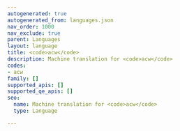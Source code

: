 ```yaml
---
autogenerated: true
autogenerated_from: languages.json
nav_order: 1000
nav_exclude: true
parent: Languages
layout: language
title: <code>acw</code>
description: Machine translation for <code>acw</code>
codes:
- acw
family: []
supported_apis: []
supported_qe_apis: []
seo:
  name: Machine translation for <code>acw</code>
  type: Language

---
```


